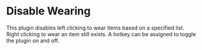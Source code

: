 # Disable Wearing
This plugin disables left clicking to wear items based on a specified list.
Right clicking to wear an item still exists.
A hotkey can be assigned to toggle the plugin on and off.